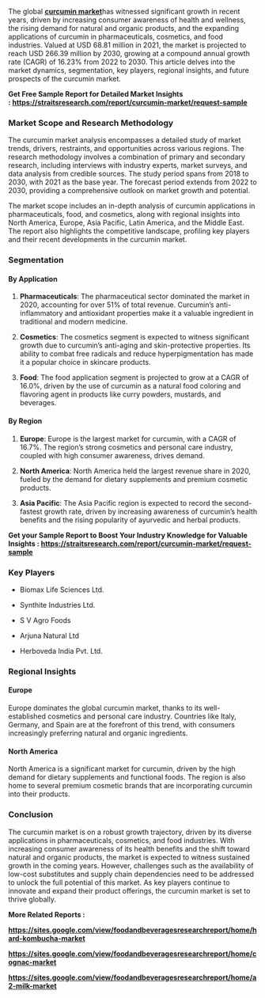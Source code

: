 <p>The global&nbsp;<strong><a href="https://straitsresearch.com/report/curcumin-market">curcumin market</a></strong>has witnessed significant growth in recent years, driven by increasing consumer awareness of health and wellness, the rising demand for natural and organic products, and the expanding applications of curcumin in pharmaceuticals, cosmetics, and food industries. Valued at USD 68.81 million in 2021, the market is projected to reach USD 266.39 million by 2030, growing at a compound annual growth rate (CAGR) of 16.23% from 2022 to 2030. This article delves into the market dynamics, segmentation, key players, regional insights, and future prospects of the curcumin market.</p>
<p><strong> Get Free Sample Report for Detailed Market Insights :&nbsp;<a href="https://straitsresearch.com/report/curcumin-market/request-sample">https://straitsresearch.com/report/curcumin-market/request-sample</a>&nbsp;</strong></p>
<h3><strong>Market Scope and Research Methodology</strong></h3>
<p>The curcumin market analysis encompasses a detailed study of market trends, drivers, restraints, and opportunities across various regions. The research methodology involves a combination of primary and secondary research, including interviews with industry experts, market surveys, and data analysis from credible sources. The study period spans from 2018 to 2030, with 2021 as the base year. The forecast period extends from 2022 to 2030, providing a comprehensive outlook on market growth and potential.</p>
<p>The market scope includes an in-depth analysis of curcumin applications in pharmaceuticals, food, and cosmetics, along with regional insights into North America, Europe, Asia Pacific, Latin America, and the Middle East. The report also highlights the competitive landscape, profiling key players and their recent developments in the curcumin market.</p>
<h3><strong>Segmentation</strong></h3>
<h4><strong>By Application</strong></h4>
<ol start="1">
<li>
<p><strong>Pharmaceuticals</strong>: The pharmaceutical sector dominated the market in 2020, accounting for over 51% of total revenue. Curcumin&rsquo;s anti-inflammatory and antioxidant properties make it a valuable ingredient in traditional and modern medicine.</p>
</li>
<li>
<p><strong>Cosmetics</strong>: The cosmetics segment is expected to witness significant growth due to curcumin&rsquo;s anti-aging and skin-protective properties. Its ability to combat free radicals and reduce hyperpigmentation has made it a popular choice in skincare products.</p>
</li>
<li>
<p><strong>Food</strong>: The food application segment is projected to grow at a CAGR of 16.0%, driven by the use of curcumin as a natural food coloring and flavoring agent in products like curry powders, mustards, and beverages.</p>
</li>
</ol>
<h4><strong>By Region</strong></h4>
<ol start="1">
<li>
<p><strong>Europe</strong>: Europe is the largest market for curcumin, with a CAGR of 16.7%. The region&rsquo;s strong cosmetics and personal care industry, coupled with high consumer awareness, drives demand.</p>
</li>
<li>
<p><strong>North America</strong>: North America held the largest revenue share in 2020, fueled by the demand for dietary supplements and premium cosmetic products.</p>
</li>
<li>
<p><strong>Asia Pacific</strong>: The Asia Pacific region is expected to record the second-fastest growth rate, driven by increasing awareness of curcumin&rsquo;s health benefits and the rising popularity of ayurvedic and herbal products.</p>
</li>
</ol>
<p><strong>Get your Sample Report to Boost Your Industry Knowledge for Valuable Insights :&nbsp;<a href="https://straitsresearch.com/report/curcumin-market/request-sample">https://straitsresearch.com/report/curcumin-market/request-sample</a>&nbsp;</strong></p>
<h3><strong>Key Players</strong></h3>
<ul>
<li>
<p>Biomax Life Sciences Ltd.</p>
</li>
<li>
<p>Synthite Industries Ltd.</p>
</li>
<li>
<p>S V Agro Foods</p>
</li>
<li>
<p>Arjuna Natural Ltd</p>
</li>
<li>
<p>Herboveda India Pvt. Ltd.</p>
</li>
</ul>
<h3><strong>Regional Insights</strong></h3>
<h4><strong>Europe</strong></h4>
<p>Europe dominates the global curcumin market, thanks to its well-established cosmetics and personal care industry. Countries like Italy, Germany, and Spain are at the forefront of this trend, with consumers increasingly preferring natural and organic ingredients.</p>
<h4><strong>North America</strong></h4>
<p>North America is a significant market for curcumin, driven by the high demand for dietary supplements and functional foods. The region is also home to several premium cosmetic brands that are incorporating curcumin into their products.</p>
<h3><strong>Conclusion</strong></h3>
<p>The curcumin market is on a robust growth trajectory, driven by its diverse applications in pharmaceuticals, cosmetics, and food industries. With increasing consumer awareness of its health benefits and the shift toward natural and organic products, the market is expected to witness sustained growth in the coming years. However, challenges such as the availability of low-cost substitutes and supply chain dependencies need to be addressed to unlock the full potential of this market. As key players continue to innovate and expand their product offerings, the curcumin market is set to thrive globally.</p>
<p><strong>More Related Reports :&nbsp;</strong></p>
<p><strong><a href="https://sites.google.com/view/foodandbeveragesresearchreport/home/hard-kombucha-market">https://sites.google.com/view/foodandbeveragesresearchreport/home/hard-kombucha-market</a>&nbsp;<br /></strong></p>
<p><strong><a href="https://sites.google.com/view/foodandbeveragesresearchreport/home/cognac-market">https://sites.google.com/view/foodandbeveragesresearchreport/home/cognac-market</a>&nbsp;<br /></strong></p>
<p><strong><a href="https://sites.google.com/view/foodandbeveragesresearchreport/home/a2-milk-market">https://sites.google.com/view/foodandbeveragesresearchreport/home/a2-milk-market</a>&nbsp;<br /></strong></p>
